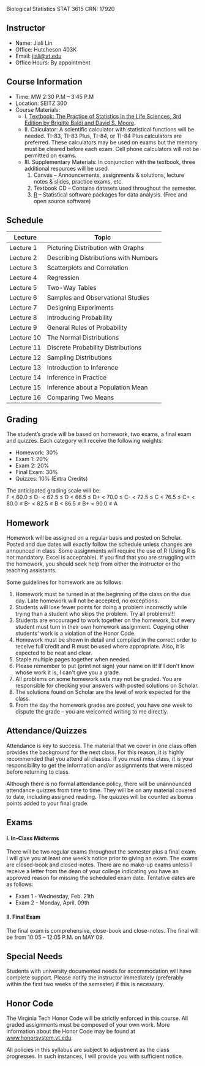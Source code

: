Biological Statistics STAT 3615 CRN: 17920

## Instructor
* Name: Jiali Lin	
* Office:  Hutcheson 403K	
* Email:  jiali@vt.edu						
* Office Hours:  By appointment 

## Course Information
* Time: MW 2:30 P.M – 3:45 P.M			
* Location:  SEITZ 300
* Course Materials:
    * I.	[Textbook: The Practice of Statistics in the Life Sciences, 3rd Edition by Brigitte Baldi and David S. Moore](https://www.amazon.com/Practice-Statistics-Sciences-CrunchIt-Access/dp/1464175349).
    * II.	Calculator: A scientific calculator with statistical functions will be needed. TI-83, TI-83 Plus, TI-84, or TI-84 Plus calculators are preferred. These calculators may be used on exams but the memory must be cleared before each exam.  Cell phone calculators will not be permitted on exams.
    * III. Supplementary Materials: In conjunction with the textbook, three additional resources will be used.
        1.	Canvas – Announcements, assignments & solutions, lecture notes & slides, practice exams, etc. 
        2.	Textbook CD – Contains datasets used throughout the semester.
        3.	[R](https://cran.r-project.org) – Statistical software packages for data analysis. (Free and open source software)

## Schedule
| Lecture | Topic |
|---------|-------|
| Lecture 1 | Picturing Distribution with Graphs |
| Lecture 2 | Describing Distributions with Numbers|
| Lecture 3 | Scatterplots and Correlation|
| Lecture 4 | Regression|
| Lecture 5 | Two-Way Tables|
| Lecture 6 | Samples and Observational Studies|
| Lecture 7 | Designing Experiments|
| Lecture 8 | Introducing Probability|
| Lecture 9 | General Rules of Probability|
| Lecture 10 | The Normal Distributions|
| Lecture 11 | Discrete Probability Distributions|
| Lecture 12 | Sampling Distributions|
| Lecture 13 | Introduction to Inference|
| Lecture 14 | Inference in Practice|
| Lecture 15 | Inference about a Population Mean|
| Lecture 16 | Comparing Two Means|

## Grading
The student’s grade will be based on homework, two exams, a final exam and quizzes.  Each category will receive the following weights:

* Homework:  30%
* Exam 1:  20%
* Exam 2:  20%
* Final Exam:  30%
* Quizzes:  10% (Extra Credits)

The anticipated grading scale will be:<br>
F < 60.0 ≤ D- < 62.5 ≤ D < 66.5 ≤ D+ < 70.0 ≤ C- < 72.5 ≤ C < 76.5 ≤ C+ < 80.0    ≤ B- < 82.5 ≤ B < 86.5 ≤ B+ < 90.0 ≤ A

## Homework
Homework will be assigned on a regular basis and posted on Scholar. Posted and due dates will exactly follow the schedule unless changes are announced in class. Some assignments will require the use of R (Using R is not mandatory. Excel is acceptable).  If you find that you are struggling with the homework, you should seek help from either the instructor or the teaching assistants. 

Some guidelines for homework are as follows:

1.	Homework must be turned in at the beginning of the class on the due day. Late homework will not be accepted, no exceptions.
2.	Students will lose fewer points for doing a problem incorrectly while trying than a student who skips the problem.  Try all problems!!!
3.	Students are encouraged to work together on the homework, but every student must turn in their own homework assignment. Copying other students’ work is a violation of the Honor Code.
4.	Homework must be shown in detail and compiled in the correct order to receive full credit and R must be used where appropriate. Also, it is expected to be neat and clear.
5.	Staple multiple pages together when needed.
6.	Please remember to put (print not sign) your name on it! If I don't know whose work it is, I can't give you a grade.
7.	All problems on some homework sets may not be graded. You are responsible for checking your answers with posted solutions on Scholar.
8.	The solutions found on Scholar are the level of work expected for the class.
9.	From the day the homework grades are posted, you have one week to dispute the grade – you are welcomed writing to me directly.

## Attendance/Quizzes
Attendance is key to success.  The material that we cover in one class often provides the background for the next class.  For this reason, it is highly recommended that you attend all classes.  If you must miss class, it is your responsibility to get the information and/or assignments that were missed before returning to class.

Although there is no formal attendance policy, there will be unannounced attendance quizzes from time to time.  They will be on any material covered to date, including assigned reading. The quizzes will be counted as bonus points added to your final grade.

## Exams  
#### I.  In-Class Midterms
There will be two regular exams throughout the semester plus a final exam.  I will give you at least one week’s notice prior to giving an exam. The exams are closed-book and closed-notes. There are no make-up exams unless I receive a letter from the dean of your college indicating you have an approved reason for missing the scheduled exam date. Tentative dates are as follows:

* Exam 1 - Wednesday, Feb. 21th
* Exam 2 - Monday, April. 09th

#### II.  Final Exam
The final exam is comprehensive, close-book and close-notes. The final will be from 10:05 – 12:05 P.M. on MAY 09.  

## Special Needs  
Students with university documented needs for accommodation will have complete support.  Please notify the instructor immediately (preferably within the first two weeks of the semester) if this is necessary.

## Honor Code 
The Virginia Tech Honor Code will be strictly enforced in this course.  All graded assignments must be composed of your own work.  More information about the Honor Code may be found at www.honorsystem.vt.edu.  

All policies in this syllabus are subject to adjustment as the class progresses. In such instances, I will provide you with sufficient notice. 


